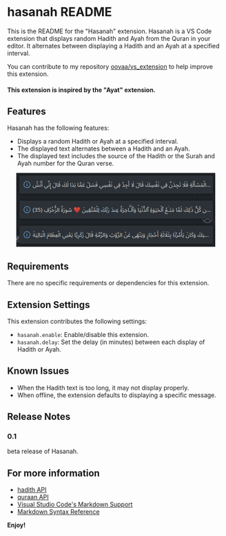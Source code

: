 # hasanah README

This is the README for the "Hasanah" extension. Hasanah is a VS Code extension that displays random Hadith and Ayah from the Quran in your editor. It alternates between displaying a Hadith and an Ayah at a specified interval.


You can contribute to my repository [oovaa/vs_extension](https://github.com/oovaa/vs_extension) to help improve this extension.


#### This extension is inspired by the "Ayat" extension.

## Features

Hasanah has the following features:

- Displays a random Hadith or Ayah at a specified interval.
- The displayed text alternates between a Hadith and an Ayah.
- The displayed text includes the source of the Hadith or the Surah and Ayah number for the Quran verse.



<p align="center">
  <img src="./Screenshot_20240402_162846.png" alt="messages">
</p>


## Requirements

There are no specific requirements or dependencies for this extension.

## Extension Settings

This extension contributes the following settings:

* `hasanah.enable`: Enable/disable this extension.
* `hasanah.delay`: Set the delay (in minutes) between each display of Hadith or Ayah.

## Known Issues

- When the Hadith text is too long, it may not display properly.
- When offline, the extension defaults to displaying a specific message.

## Release Notes

### 0.1

beta release of Hasanah.

## For more information

* [hadith API](https://api.hadith.gading.dev)
* [quraan API](https://api.alquran.cloud/v1/surah)
* [Visual Studio Code's Markdown Support](http://code.visualstudio.com/docs/languages/markdown)
* [Markdown Syntax Reference](https://help.github.com/articles/markdown-basics/)

**Enjoy!**

